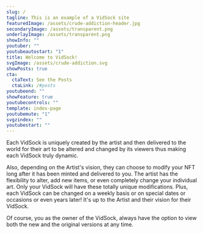 ```yaml
---
slug: /
tagline: This is an example of a VidSock site
featuredImage: /assets/crude-addiction-header.jpg
secondaryImage: /assets/transparent.png
underlayImage: /assets/transparent.png
showInfo: ""
youtuber: ""
youtubeautostart: "1"
title: Welcome to VidSock!
svgImage: /assets/crude-addiction.svg
showPosts: true
cta:
  ctaText: See the Posts
  ctaLink: /#posts
youtubeend: ""
showFeature: true
youtubecontrols: ""
template: index-page
youtubemute: "1"
svgzindex: ""
youtubestart: ""
---
```

Each VidSock is uniquely created by the artist and then delivered to the world for their art to be altered and changed by its viewers thus making each VidSock truly dynamic.

Also, depending on the Artist's vision, they can choose to modify your NFT long after it has been minted and delivered to you. The artist has the flexibility to alter, add new items, or even completely change your individual art. Only your VidSock will have these totally unique modifications. Plus, each VidSock can be changed on a weekly basis or on special dates or occasions or even years later! It's up to the Artist and their vision for their VidSock.

Of course, you as the owner of the VidSock, always have the option to view both the new and the original versions at any time.



<!-- iHxmNzMfDj4 -->
